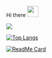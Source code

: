 Hi there  <img src="https://raw.githubusercontent.com/MartinHeinz/MartinHeinz/master/wave.gif" width="30px">

<a>
<img align="center" src="https://github-readme-stats.vercel.app/api?username=sharonzacharia&theme=radical&show_icons=true&hide=contribs,prs">
 </a>


[![Top Langs](https://github-readme-stats.vercel.app/api/top-langs/?username=sharonzacharia&layout=compact)](https://github.com/sharonzacharia/github-readme-stats)

[![ReadMe Card](https://github-readme-stats.vercel.app/api/pin/?username=sharonzacharia&repo=github-readme-stats)](https://github.com/sharonzacharia/github-readme-stats)

<!--
**SHARONZACHARIA/SHARONZACHARIA** is a ✨ _special_ ✨ repository because its `README.md` (this file) appears on your GitHub profile.

Here are some ideas to get you started:

- 🔭 I’m currently working on ...
- 🌱 I’m currently learning ...
- 👯 I’m looking to collaborate on ...
- 🤔 I’m looking for help with ...
- 💬 Ask me about ...
- 📫 How to reach me: ...
- 😄 Pronouns: ...
- ⚡ Fun fact: ...
-->

